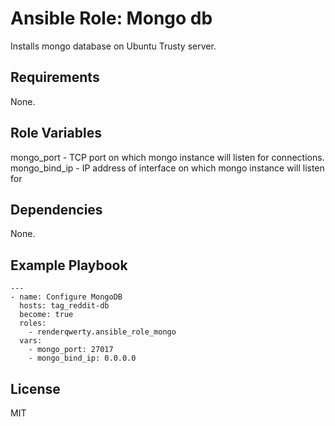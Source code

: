 Ansible Role: Mongo db
=========

Installs mongo database on Ubuntu Trusty server.

Requirements
------------

None.

Role Variables
--------------

mongo_port - TCP port on which mongo instance will listen for connections.
mongo_bind_ip - IP address of interface on which mongo instance will listen for

Dependencies
------------

None.

Example Playbook
----------------
```
---
- name: Configure MongoDB
  hosts: tag_reddit-db
  become: true
  roles:
    - renderqwerty.ansible_role_mongo
  vars:
    - mongo_port: 27017
    - mongo_bind_ip: 0.0.0.0
```

License
-------

MIT
